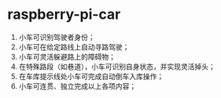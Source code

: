 # raspberry-pi-car

1. 小车可识别驾驶者身份；
2. 小车可在给定路线上自动寻路驾驶；
3. 小车可灵活躲避路上的障碍物；
4. 在特殊路段（如巷道），小车可识别自身状态，并实现灵活掉头；
5. 在车库提示线处小车可完成自动倒车入库操作；
6. 小车可连贯、独立完成以上各项内容；
